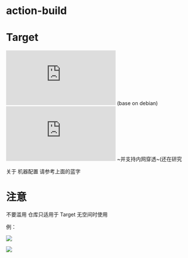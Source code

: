 # action-build

# Target 

![Ubuntu-lastet](https://github.com/actions/virtual-environments/blob/main/images/linux/Ubuntu2004-Readme.md) (base on debian) ![windows-latest](https://github.com/actions/virtual-environments/blob/main/images/win/Windows2022-Readme.md) ~并支持内网穿透~(还在研究

关于 机器配置 请参考上面的蓝字

# 注意 

不要滥用 仓库只适用于 Target 无空间时使用

例：

![](https://file.marisa.ml/images/?/images/2022/06/18/6GlTkh8BfU/QQ%E6%88%AA%E5%9B%BE20220618140325.png)

![](https://file.marisa.ml/images/?/images/2022/06/18/fK7hQqnVJa/E0FE4544DBDAB5CC82FC2F8D18A25F94.jpg)
